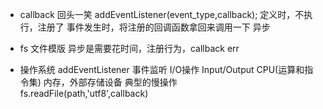 - callback
    回头一笑 addEventListener(event_type,callback);
定义时，不执行，注册了
事件发生时，将注册的回调函数拿回来调用一下 异步

- fs  文件模版
    异步是需要花时间，注册行为，callback
    err
- 操作系统
    addEventListener 事件监听   I/O操作
    Input/Output CPU(运算和指令集) 内存，外部存储设备
    典型的慢操作  
    fs.readFile(path,'utf8',callback)
